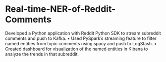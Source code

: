 # Real-time-NER-of-Reddit-Comments
Developed a Python application with Reddit Python SDK to stream subreddit comments and push to Kafka. • Used PySpark’s streaming feature to filter named entities from topic comments using spacy and push to LogStash. • Created dashboard for visualization of the named entities in Kibana to analyze the trends in that subreddit.
